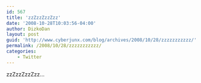 ```yaml
---
id: 567
title: 'zzZzzZzzZzz'
date: '2008-10-28T10:03:56-04:00'
author: DizkoDan
layout: post
guid: 'http://www.cyberjunx.com/blog/archives/2008/10/28/zzzzzzzzzzz/'
permalink: /2008/10/28/zzzzzzzzzzz/
categories:
    - Twitter
---
```


zzZzzZzzZzz…